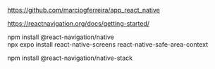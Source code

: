 https://github.com/marciogferreira/app_react_native<br>

https://reactnavigation.org/docs/getting-started/<br>

npm install @react-navigation/native<br>
npx expo install react-native-screens react-native-safe-area-context<br>


npm install @react-navigation/native-stack<br>
